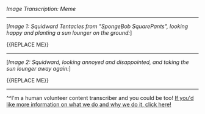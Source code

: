 *Image Transcription: Meme*

---

\[*Image 1: Squidward Tentacles from "SpongeBob SquarePants", looking happy and planting a sun lounger on the ground:*]

{{REPLACE ME}}

---

\[*Image 2: Squidward, looking annoyed and disappointed, and taking the sun lounger away again:*]

{{REPLACE ME}}

---

^^I'm&#32;a&#32;human&#32;volunteer&#32;content&#32;transcriber&#32;and&#32;you&#32;could&#32;be&#32;too!&#32;[If&#32;you'd&#32;like&#32;more&#32;information&#32;on&#32;what&#32;we&#32;do&#32;and&#32;why&#32;we&#32;do&#32;it,&#32;click&#32;here!](https://www.reddit.com/r/TranscribersOfReddit/wiki/index)

